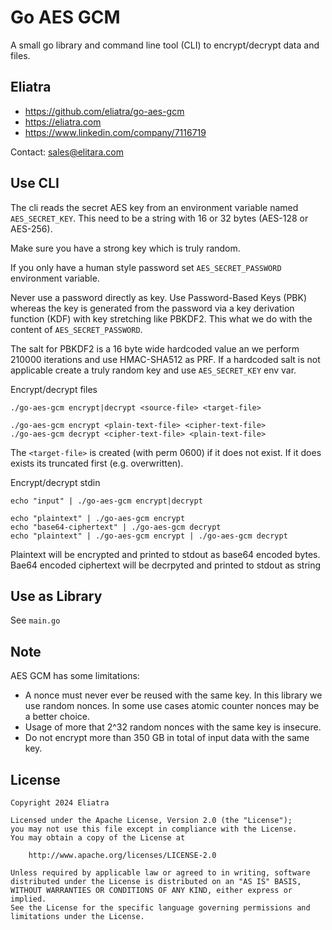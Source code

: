 # Go AES GCM

A small go library and command line tool (CLI) to encrypt/decrypt data and files.

## Eliatra

- https://github.com/eliatra/go-aes-gcm
- https://eliatra.com
- https://www.linkedin.com/company/7116719

Contact: sales@elitara.com

## Use CLI

The cli reads the secret AES key from an environment variable named `AES_SECRET_KEY`.
This need to be a string with 16 or 32 bytes (AES-128 or AES-256).
 
Make sure you have a strong key which is truly random. 

If you only have a human style password set `AES_SECRET_PASSWORD` environment variable.

Never use a password directly as key. Use Password-Based Keys (PBK) whereas the key is generated from the password via a key derivation function (KDF) with key stretching like PBKDF2. This what we do with the content of `AES_SECRET_PASSWORD`.

The salt for PBKDF2 is a 16 byte wide hardcoded value an we perform 210000 iterations and use HMAC-SHA512 as PRF.
If a hardcoded salt is not applicable create a truly random key and use `AES_SECRET_KEY` env var.

Encrypt/decrypt files

```
./go-aes-gcm encrypt|decrypt <source-file> <target-file>

./go-aes-gcm encrypt <plain-text-file> <cipher-text-file>
./go-aes-gcm decrypt <cipher-text-file> <plain-text-file>
```

The `<target-file>` is created (with perm 0600) if it does not exist.
If it does exists its truncated first (e.g. overwritten).

Encrypt/decrypt stdin

```
echo "input" | ./go-aes-gcm encrypt|decrypt

echo "plaintext" | ./go-aes-gcm encrypt
echo "base64-ciphertext" | ./go-aes-gcm decrypt
echo "plaintext" | ./go-aes-gcm encrypt | ./go-aes-gcm decrypt
```

Plaintext will be encrypted and printed to stdout as base64 encoded bytes.
Bae64 encoded ciphertext will be decrpyted and printed to stdout as string 

## Use as Library

See `main.go`

## Note

AES GCM has some limitations:

- A nonce must never ever be reused with the same key. In this library we use random nonces. In some use cases atomic counter nonces may be a better choice. 
- Usage of more that 2^32 random nonces with the same key is insecure.
- Do not encrypt more than 350 GB in total of input data with the same key.

## License

```
Copyright 2024 Eliatra

Licensed under the Apache License, Version 2.0 (the "License");
you may not use this file except in compliance with the License.
You may obtain a copy of the License at

    http://www.apache.org/licenses/LICENSE-2.0

Unless required by applicable law or agreed to in writing, software
distributed under the License is distributed on an "AS IS" BASIS,
WITHOUT WARRANTIES OR CONDITIONS OF ANY KIND, either express or implied.
See the License for the specific language governing permissions and
limitations under the License.
```